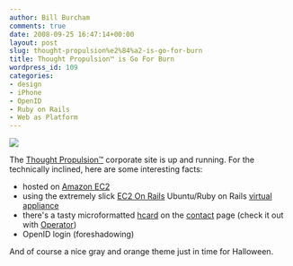 ```yaml
---
author: Bill Burcham
comments: true
date: 2008-09-25 16:47:14+00:00
layout: post
slug: thought-propulsion%e2%84%a2-is-go-for-burn
title: Thought Propulsion™ is Go For Burn
wordpress_id: 109
categories:
- design
- iPhone
- OpenID
- Ruby on Rails
- Web as Platform
---
```


![](http://thoughtpropulsion.com/images/logo.png)  


  
The [Thought Propulsion™](http://thoughtpropulsion.com/) corporate site is up and running. For the technically inclined, here are some interesting facts:  


  * hosted on [Amazon EC2](http://aws.amazon.com/)
  * using the extremely slick [EC2 On Rails](http://ec2onrails.rubyforge.org/) Ubuntu/Ruby on Rails [virtual appliance](http://en.wikipedia.org/wiki/Virtual_appliance)
  * there's a tasty microformatted [hcard](http://microformats.org/wiki/hcard) on the [contact](http://thoughtpropulsion.com/contact) page (check it out with [Operator](https://addons.mozilla.org/en-US/firefox/addon/4106))
  * OpenID login (foreshadowing)

And of course a nice gray and orange theme just in time for Halloween.
